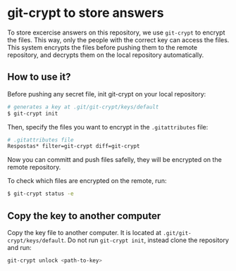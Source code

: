 # git-crypt to store answers

To store excercise answers on this repository, we use `git-crypt` to encrypt the files. This way, only the people with the correct key can access the files. This system encrypts the files before pushing them to the remote repository, and decrypts them on the local repository automatically.

## How to use it?

Before pushing any secret file, init git-crypt on your local repository:

```bash
# generates a key at .git/git-crypt/keys/default
$ git-crypt init
```

Then, specify the files you want to encrypt in the `.gitattributes` file:

```bash
# .gitattributes file
Respostas* filter=git-crypt diff=git-crypt
```

Now you can committ and push files safelly, they will be encrypted on the remote repository.

To check which files are encrypted on the remote, run:

```bash
$ git-crypt status -e
```

## Copy the key to another computer

Copy the key file to another computer. It is located at `.git/git-crypt/keys/default`. Do not run `git-crypt init`, instead clone the repository and run:

```bash
git-crypt unlock <path-to-key>
```
